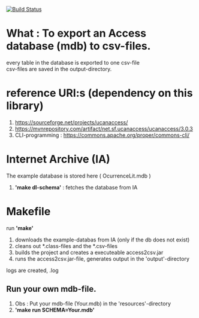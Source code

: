 [![Build Status](https://api.travis-ci.org/Inkimar/commons_cli_ex.svg?branch=master)](https://api.travis-ci.org/Inkimar/commons_cli_ex)

# What : To export  an Access database (mdb) to csv-files.
every table in the database is exported to one csv-file <br>
csv-files are saved in the output-directory.


# reference URI:s (dependency on this library)
1. https://sourceforge.net/projects/ucanaccess/
2. https://mvnrepository.com/artifact/net.sf.ucanaccess/ucanaccess/3.0.3
3. CLI-programming : https://commons.apache.org/proper/commons-cli/ 

# Internet Archive (IA)
The example database is stored here ( OcurrenceLit.mdb )

1. **'make dl-schema'** : fetches the database from IA


# Makefile
run **'make'**

1. downloads the example-databas  from IA (only if the db does not exist)
2. cleans out *.class-files and the *.csv-files
3. builds the project and creates a executeable access2csv.jar
4. runs the access2csv.jar-file, generates output in the 'output'-directory

logs are created, <timestamp>.log

## Run your own mdb-file.

1. Obs : Put your mdb-file (Your.mdb) in the 'resources'-directory
2. **'make run SCHEMA=Your.mdb'**


